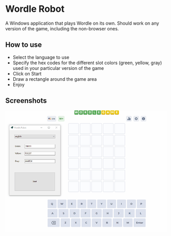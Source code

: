 # Wordle Robot
A Windows application that plays Wordle on its own. Should work on any version of the game, including the non-browser ones. 

## How to use
* Select the language to use
* Specify the hex codes for the different slot colors (green, yellow, gray) used in your particular version of the game
* Click on Start
* Draw a rectangle around the game area
* Enjoy

## Screenshots

![WordleRobot](https://github.com/raulbojalil/wordle-robot/blob/master/wordlerobot.gif?raw=true "demo")



